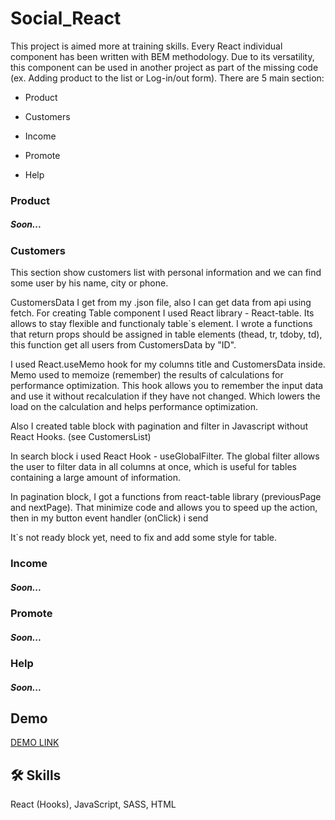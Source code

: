 
# Social_React

This project is aimed more at training skills. Every React individual component has been written with BEM methodology. Due to its versatility, this component can be used in another project as part of the missing code (ex. Adding product to the list or Log-in/out form). 
There are 5 main section:

 - Product 

 - Customers 

 - Income 

 - Promote 

 - Help

### Product
##### Soon...

### Customers
This section show customers list with personal information and we can find some user by his name, city or phone.

CustomersData I get from my .json file, also I can get data from api using fetch. For creating Table component I used React library - React-table. Its allows to stay flexible and functionaly table`s element. I wrote a functions that return props should be assigned in table elements (thead, tr, tdoby, td), this function get all users from CustomersData by "ID".

I used React.useMemo hook for my columns title and CustomersData inside. Memo used to memoize (remember) the results of calculations for performance optimization.
This hook allows you to remember the input data and use it without recalculation if they have not changed. Which lowers the load on the calculation and helps performance optimization.

Also I created table block with pagination and filter in Javascript without React Hooks. (see CustomersList)

In search block i used React Hook - useGlobalFilter. The global filter allows the user to filter data in all columns at once, which is useful for tables containing a large amount of information.

In pagination block, I got a functions from react-table library (previousPage and nextPage). That minimize code and allows you to speed up the action, then in my button event handler (onClick) i send 

It`s not ready block yet, need to fix and add some style for table.

### Income
##### Soon...

### Promote
##### Soon...

### Help
##### Soon...


## Demo

[DEMO LINK](https://vladyslav-amp.github.io/reactSocial/)

## 🛠 Skills
React (Hooks), JavaScript, SASS, HTML

